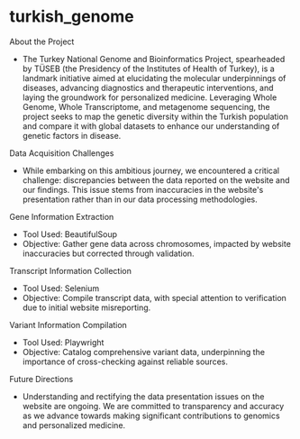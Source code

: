 # turkish_genome

About the Project

-  The Turkey National Genome and Bioinformatics Project, spearheaded by TÜSEB (the Presidency of the Institutes of Health of Turkey), is a landmark initiative aimed at elucidating the molecular underpinnings of diseases, advancing diagnostics and therapeutic interventions, and laying the groundwork for personalized medicine. Leveraging Whole Genome, Whole Transcriptome, and metagenome sequencing, the project seeks to map the genetic diversity within the Turkish population and compare it with global datasets to enhance our understanding of genetic factors in disease.


Data Acquisition Challenges
-  While embarking on this ambitious journey, we encountered a critical challenge: discrepancies between the data reported on the website and our findings. This issue stems from inaccuracies in the website's presentation rather than in our data processing methodologies.

Gene Information Extraction
-  Tool Used: BeautifulSoup
-  Objective: Gather gene data across chromosomes, impacted by website inaccuracies but corrected through validation.

Transcript Information Collection
-  Tool Used: Selenium
-  Objective: Compile transcript data, with special attention to verification due to initial website misreporting.

Variant Information Compilation
-  Tool Used: Playwright
-  Objective: Catalog comprehensive variant data, underpinning the importance of cross-checking against reliable sources.

Future Directions
-  Understanding and rectifying the data presentation issues on the website are ongoing. We are committed to transparency and accuracy as we advance towards making significant contributions to genomics and personalized medicine.
